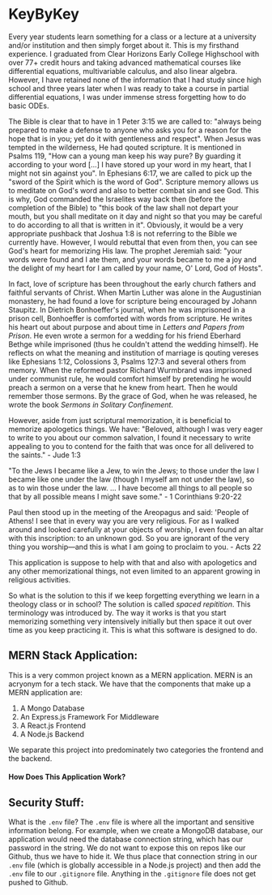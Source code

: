 # KeyByKey
Every year students learn something for a class or a lecture at a university and/or institution and then simply forget about it. This is my firsthand experience. I graduated from Clear Horizons Early College Highschool with over 77+ credit hours and taking advanced mathematical courses like differential equations, multivariable calculus, and also linear algebra. However, I have retained none of the information that I had study since high school and three years later when I was ready to take a course in partial differential equations, I was under immense stress forgetting how to do basic ODEs.

The Bible is clear that to have in 1 Peter 3:15 we are called to: "always being prepared to make a defense to anyone who asks you for a reason for the hope that is in you; yet do it with gentleness and respect". When Jesus was tempted in the wilderness, He had qouted scripture. It is mentioned in Psalms 119, "How can a young man keep his way pure? By guarding it according to your word [...] I have stored up your word in my heart, that I might not sin against you". In Ephesians 6:17, we are called to pick up the "sword of the Spirit which is the word of God". Scripture memory allows us to meditate on God's word and also to better combat sin and see God. This is why, God commanded the Israelites way back then (before the completion of the Bible) to "this book of the law shall not depart your mouth, but you shall meditate on it day and night so that you may be careful to do according to all that is written in it". Obviously, it would be a very appropriate pushback that Joshua 1:8 is not referring to the Bible we currently have. However, I would rebuttal that even from then, you can see God's heart for memorizing His law. The prophet Jeremiah said: "your words were found and I ate them, and your words became to me a joy and the delight of my heart for I am called by your name, O' Lord, God of Hosts".

In fact, love of scripture has been throughout the early church fathers and faithful servants of Christ. When Martin Luther was alone in the Augustinian monastery, he had found a love for scripture being encouraged by Johann Staupitz. In Dietrich Bonhoeffer's journal, when he was imprisoned in a prison cell, Bonhoeffer is comforted with words from scripture. He writes his heart out about purpose and about time in *Letters and Papers from Prison*. He even wrote a sermon for a wedding for his friend Eberhard Bethge while imprisoned (thus he couldn't attend the wedding himself). He reflects on what the meaning and institution of marriage is qouting vereses like Ephesians 1:12, Colossions 3, Psalms 127:3 and several others from memory. When the reformed pastor Richard Wurmbrand was imprisoned under communist rule, he would comfort himself by pretending he would preach a sermon on a verse that he knew from heart. Then he would remember those sermons. By the grace of God, when he was released, he wrote the book *Sermons in Solitary Confinement*.

However, aside from just scriptural memorization, it is beneficial to memorize apologetics things. We have: "Beloved, although I was very eager to write to you about our common salvation, I found it necessary to write appealing to you to contend for the faith that was once for all delivered to the saints." - Jude 1:3

"To the Jews I became like a Jew, to win the Jews; to those under the law I became like one under the law (though I myself am not under the law), so as to win those under the law. ... I have become all things to all people so that by all possible means I might save some." - 1 Corinthians 9:20-22

Paul then stood up in the meeting of the Areopagus and said: 'People of Athens! I see that in every way you are very religious. For as I walked around and looked carefully at your objects of worship, I even found an altar with this inscription: to an unknown god. So you are ignorant of the very thing you worship—and this is what I am going to proclaim to you. - Acts 22

This application is suppose to help with that and also with apologetics and any other memorizational things, not even limited to an apparent growing in religious activities.

So what is the solution to this if we keep forgetting everything we learn in a theology class or in school? The solution is called *spaced repitition*. This terminology was introduced by. The way it works is that you start memorizing something very intensively initially but then space it out over time as you keep practicing it. This is what this software is designed to do.

## MERN Stack Application:
This is a very common project known as a MERN application. MERN is an acryonym for a tech stack. We have that the components that make up a MERN application are:
1. A Mongo Database
2. An Express.js Framework For Middleware
3. A React.js Frontend
4. A Node.js Backend

We separate this project into predominately two categories the frontend and the backend.

#### How Does This Application Work?

## Security Stuff:
What is the `.env` file? The `.env` file is where all the important and sensitive information belong. For example, when we create a MongoDB database, our application would need the database connection string, which has our password in the string. We do not want to expose this on repos like our Github, thus we have to hide it. We thus place that connection string in our `.env` file (which is globally accessible in a Node.js project) and then add the `.env` file to our `.gitignore` file. Anything in the `.gitignore` file does not get pushed to Github.